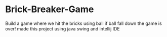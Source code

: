 # Brick-Breaker-Game
Build a game where we hit the bricks using ball if ball fall down the game is over! made this project using java swing and intellij IDE
